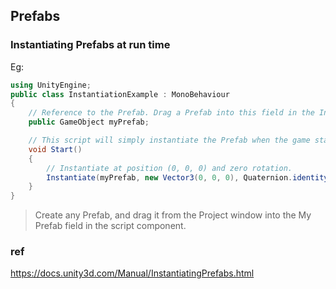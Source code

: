 ## Prefabs


### Instantiating Prefabs at run time

Eg:
```cs
using UnityEngine;
public class InstantiationExample : MonoBehaviour 
{
    // Reference to the Prefab. Drag a Prefab into this field in the Inspector.
    public GameObject myPrefab;

    // This script will simply instantiate the Prefab when the game starts.
    void Start()
    {
        // Instantiate at position (0, 0, 0) and zero rotation.
        Instantiate(myPrefab, new Vector3(0, 0, 0), Quaternion.identity);
    }
}
```

> Create any Prefab, and drag it from the Project window into the My Prefab field in the script component.

### ref
https://docs.unity3d.com/Manual/InstantiatingPrefabs.html
